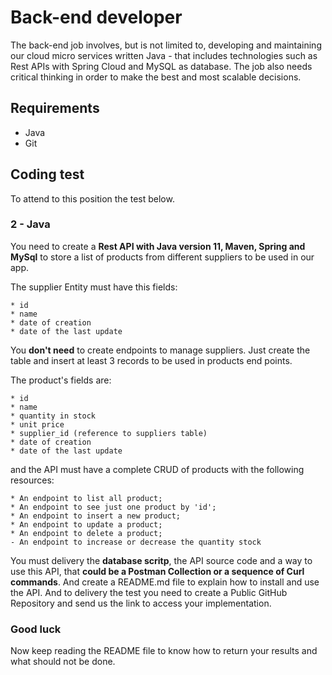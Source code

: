 # Back-end developer

The back-end job involves, but is not limited to, developing and maintaining
our cloud micro services written Java - that includes technologies
such as Rest APIs with Spring Cloud and MySQL as database. The job also needs critical
thinking in order to make the best and most scalable decisions.

## Requirements

- Java
- Git

## Coding test

To attend to this position the test below.

### 2 - Java

You need to create a **Rest API with Java version 11, Maven, Spring and MySql** to store a list of products from different suppliers to be used in our app. 

The supplier Entity must have this fields:

	* id
	* name
	* date of creation
	* date of the last update

You **don't need** to create endpoints to manage suppliers. Just create the table and insert at least 3 records to be used in products end points.

The product's fields are:

	* id
	* name
	* quantity in stock
	* unit price
	* supplier_id (reference to suppliers table)
	* date of creation
	* date of the last update

and the API must have a complete CRUD of products with the following resources:

	* An endpoint to list all product;
	* An endpoint to see just one product by 'id';
	* An endpoint to insert a new product;
	* An endpoint to update a product;
	* An endpoint to delete a product;
	- An endpoint to increase or decrease the quantity stock

You must delivery the **database scritp**, the API source code and a way to use this API, that **could be a Postman Collection or a sequence of Curl commands**.
And create a README.md file to explain how to install and use the API.
And to delivery the test you need to create a Public GitHub Repository and send us the link to access your implementation.

### Good luck

Now keep reading the README file to know how to return your results and
what should not be done.
